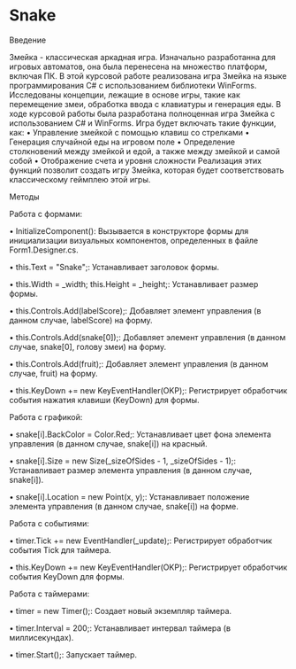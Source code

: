 # Snake
Введение

Змейка - классическая аркадная игра. Изначально разработанна для
игровых автоматов, она была перенесена на множество платформ, включая
ПК.
В этой курсовой работе реализована игра Змейка на языке
программирования C# с использованием библиотеки WinForms. Исследованы
концепции, лежащие в основе игры, такие как перемещение змеи, обработка
ввода с клавиатуры и генерация еды.
В ходе курсовой работы была разработана полноценная игра Змейка с
использованием C# и WinForms. Игра будет включать такие функции, как:
• Управление змейкой с помощью клавиш со стрелками
• Генерация случайной еды на игровом поле
• Определение столкновений между змейкой и едой, а также между
змейкой и самой собой
• Отображение счета и уровня сложности
Реализация этих функций позволит создать игру Змейка, которая будет
соответствовать классическому геймплею этой игры.


Методы

Работа с формами:

• InitializeComponent(): Вызывается в конструкторе формы для
инициализации визуальных компонентов, определенных в файле
Form1.Designer.cs.  

• this.Text = "Snake";: Устанавливает заголовок формы.  

• this.Width = _width; this.Height = _height;: Устанавливает размер формы.  

• this.Controls.Add(labelScore);: Добавляет элемент управления (в данном
случае, labelScore) на форму.  

• this.Controls.Add(snake[0]);: Добавляет элемент управления (в данном
случае, snake[0], голову змеи) на форму.  

• this.Controls.Add(fruit);: Добавляет элемент управления (в данном
случае, fruit) на форму.

• this.KeyDown += new KeyEventHandler(OKP);: Регистрирует
обработчик события нажатия клавиши (KeyDown) для формы.

Работа с графикой:

• snake[i].BackColor = Color.Red;: Устанавливает цвет фона элемента
управления (в данном случае, snake[i]) на красный.

• snake[i].Size = new Size(_sizeOfSides - 1, _sizeOfSides - 1);:
Устанавливает размер элемента управления (в данном случае, snake[i]).

• snake[i].Location = new Point(x, y);: Устанавливает положение элемента
управления (в данном случае, snake[i]) на форме.

Работа с событиями:

• timer.Tick += new EventHandler(_update);: Регистрирует обработчик
события Tick для таймера.

• this.KeyDown += new KeyEventHandler(OKP);: Регистрирует
обработчик события KeyDown для формы.

Работа с таймерами:

• timer = new Timer();: Создает новый экземпляр таймера.

• timer.Interval = 200;: Устанавливает интервал таймера (в
миллисекундах).

• timer.Start();: Запускает таймер.
